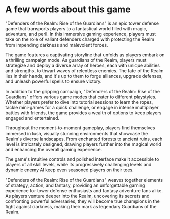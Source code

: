 # A few words about this game
"Defenders of the Realm: Rise of the Guardians" is an epic tower defense game that transports players to a fantastical world filled with magic, adventure, and peril. In this immersive gaming experience, players must take on the role of valiant defenders charged with protecting the Realm from impending darkness and malevolent forces.

The game features a captivating storyline that unfolds as players embark on a thrilling campaign mode. As guardians of the Realm, players must strategize and deploy a diverse array of heroes, each with unique abilities and strengths, to thwart waves of relentless enemies. The fate of the Realm lies in their hands, and it's up to them to forge alliances, upgrade defenses, and unleash powerful spells to ensure victory.

In addition to the gripping campaign, "Defenders of the Realm: Rise of the Guardians" offers various game modes that cater to different playstyles. Whether players prefer to dive into tutorial sessions to learn the ropes, tackle mini-games for a quick challenge, or engage in intense multiplayer battles with friends, the game provides a wealth of options to keep players engaged and entertained.

Throughout the moment-to-moment gameplay, players find themselves immersed in lush, visually stunning environments that showcase the Realm's diverse landscapes. From enchanted forests to ancient ruins, each level is intricately designed, drawing players further into the magical world and enhancing the overall gaming experience.

The game's intuitive controls and polished interface make it accessible to players of all skill levels, while its progressively challenging levels and dynamic enemy AI keep even seasoned players on their toes.

"Defenders of the Realm: Rise of the Guardians" weaves together elements of strategy, action, and fantasy, providing an unforgettable gaming experience for tower defense enthusiasts and fantasy adventure fans alike. As players venture deeper into the Realm, uncovering its secrets and confronting powerful adversaries, they will become true champions in the fight against darkness, making their mark as legendary Guardians of the Realm.